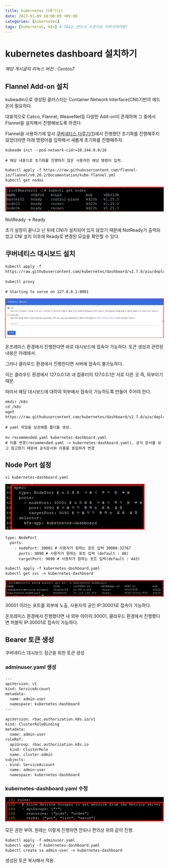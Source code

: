 ```yaml
---
title: kubernetes 다루기(2)
date: 2023-01-09 10:00:00 +09:00
categories: [kubernetes]
tags: [kubernetes, k8s] # TAG는 반드시 소문자로 이루어져야함!
---
```


# kubernetes dashboard 설치하기

*해당 게시글의 리눅스 버전 : Centos7*

## Flannel Add-on 설치

kubeadm으로 생성된 클러스터는 Container Network Interface(CNI)기반의 에드온이 필요하다.

대표적으로 Calico, Flannel, WeaveNet등 다양한 Add-on이 존재하며 그 중에서 Flannel을 설치해서 진행해보도록 하겠다.

Flannel을 사용하기에 앞서 [쿠버네티스 다루기(1)](https://ailee96.github.io/posts/kubernetes(1)/#초기화)에서 진행했던 초기화를 진행해주지 않았더라면 아래 명령어를 입력해서 새롭게 초기화를 진행해주자.

```
kubeadm init --pod-network-cidr=10.244.0.0/16

# 해당 내용으로 초기화를 진행하지 않은 사용자만 해당 명령어 입력.
```

```
kubectl apply -f https://raw.githubusercontent.com/flannel-io/flannel/v0.20.2/Documentation/kube-flannel.yml
kubectl get nodes
```
![k8s](./assets/img/k8s/k8s07.png)

NotReady -> Ready

초기 설정이 끝나고 난 뒤에 CNI가 설치되어 있지 않았기 때문에 NotReady가 출력되었고 CNI 설치 이후에 Ready로 변경된 모습을 확인할 수 있다. 

## 쿠버네티스 대시보드 설치


```
kubectl apply -f https://raw.githubusercontent.com/kubernetes/dashboard/v2.7.0/aio/deploy/recommended.yaml

kubectl proxy

# Starting to serve on 127.0.0.1:8001
```

![k8s](./assets/img/k8s/k8s08.png)

온프레미스 환경에서 진행한다면 바로 대시보드에 접속이 가능하다. 토큰 생성과 관련된 내용은 아래에서.

그러나 클라우드 환경에서 진행한다면 서버에 접속이 불가능하다.

이는 클라우드 환경에서 127.0.0.1과 내 컴퓨터의 127.0.0.1은 서로 다른 곳 즉, 외부이기 때문.

따라서 해당 대시보드에 대하여 외부에서 접속이 가능하도록 만들어 주어야 한다.

```
mkdir /k8s
cd /k8s
wget https://raw.githubusercontent.com/kubernetes/dashboard/v2.7.0/aio/deploy/recommended.yaml

# yaml 파일을 보관해줄 폴더를 생성.

mv recommended.yaml kubernetes-dashboard.yaml 
# 이름 변경(recommended.yaml -> kubernetes-dashboard.yaml), 공식 문서를 보고 참고했기 때문에 공식문서와 이름을 동일하게 변경 
```

## Node Port 설정

```
vi kubernetes-dashboard.yaml
```

![k8s](./assets/img/k8s/k8s09.png)

```
type: NodePort
  ports:
    - nodePort: 30001 # 사용자가 원하는 포트 입력 30000-32767
      ports: 9090 # 사용자가 원하는 포트 입력 (default : 80)
      targetPort: 9090 # 사용자가 원하는 포트 입력(default : 443)
```

```
kubectl apply -f kubernetes-dashboard.yaml
kubectl get svc -n kubernetes-dashboard
```

![k8s](./assets/img/k8s/k8s10.png)

30001 이라는 포트를 외부에 노출, 사용자의 공인 IP:30001로 접속이 가능하다.

온프레미스 환경에서 진행했다면 내 외부 아이피:30001, 클라우드 환경에서 진행했다면 퍼블릭 IP:30001로 접속이 가능하다.


## Bearer 토큰 생성

쿠버네티스 대시보드 접근을 위한 토큰 생성

### adminuser.yaml 생성

```
---
apiVersion: v1
kind: ServiceAccount
metadata:
  name: admin-user
  namespace: kubernetes-dashboard
---

apiVersion: rbac.authorization.k8s.io/v1
kind: ClusterRoleBinding
metadata:
  name: admin-user
roleRef:
  apiGroup: rbac.authorization.k8s.io
  kind: ClusterRole
  name: cluster-admin
subjects:
- kind: ServiceAccount
  name: admin-user
  namespace: kubernetes-dashboard
```
### kubernetes-dashboard.yaml 수정

![k8s](./assets/img/k8s/k8s14.png)

모든 권한 부여. 원래는 이렇게 진행하면 안되나 편의상 위와 같이 진행.

```
kubectl apply -f adminuser.yaml
kubectl apply -f kubernetes-dashboard.yaml
kubectl create sa admin-user -n kubernetes-dashboard
```
생성된 토큰 복사해서 적용.